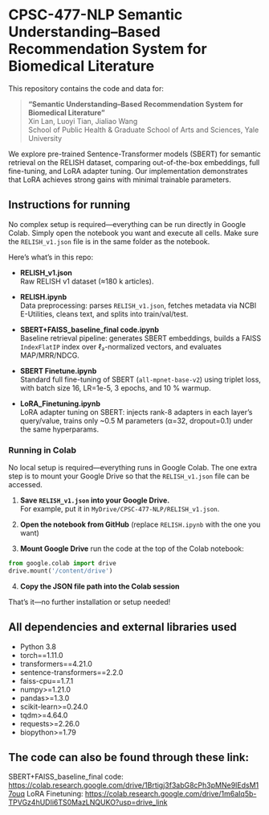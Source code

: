 # CPSC-477-NLP Semantic Understanding–Based Recommendation System for Biomedical Literature

This repository contains the code and data for:

> **“Semantic Understanding–Based Recommendation System for Biomedical Literature”**  
> Xin Lan, Luoyi Tian, Jialiao Wang  
> School of Public Health & Graduate School of Arts and Sciences, Yale University

We explore pre-trained Sentence-Transformer models (SBERT) for semantic retrieval on the RELISH dataset, comparing out-of-the-box embeddings, full fine-tuning, and LoRA adapter tuning. Our implementation demonstrates that LoRA achieves strong gains with minimal trainable parameters.

## Instructions for running

No complex setup is required—everything can be run directly in Google Colab. Simply open the notebook you want and execute all cells. Make sure the `RELISH_v1.json` file is in the same folder as the notebook.

Here’s what’s in this repo:

- **RELISH_v1.json**  
  Raw RELISH v1 dataset (≈180 k articles).  

- **RELISH.ipynb**  
  Data preprocessing: parses `RELISH_v1.json`, fetches metadata via NCBI E-Utilities, cleans text, and splits into train/val/test.  

- **SBERT+FAISS_baseline_final code.ipynb**  
  Baseline retrieval pipeline: generates SBERT embeddings, builds a FAISS `IndexFlatIP` index over ℓ₂-normalized vectors, and evaluates MAP/MRR/NDCG.  

- **SBERT Finetune.ipynb**  
  Standard full fine-tuning of SBERT (`all-mpnet-base-v2`) using triplet loss, with batch size 16, LR=1e-5, 3 epochs, and 10 % warmup.  

- **LoRA_Finetuning.ipynb**  
  LoRA adapter tuning on SBERT: injects rank-8 adapters in each layer’s query/value, trains only ~0.5 M parameters (α=32, dropout=0.1) under the same hyperparams.

### Running in Colab

No local setup is required—everything runs in Google Colab. The one extra step is to mount your Google Drive so that the `RELISH_v1.json` file can be accessed.

1. **Save `RELISH_v1.json` into your Google Drive.**  
   For example, put it in `MyDrive/CPSC-477-NLP/RELISH_v1.json`.

2. **Open the notebook from GitHub** (replace `RELISH.ipynb` with the one you want)

3. **Mount Google Drive** run the code at the top of the Colab notebook:
```python
from google.colab import drive
drive.mount('/content/drive')
```
4. **Copy the JSON file path into the Colab session**

That’s it—no further installation or setup needed!  


## All dependencies and external libraries used

- Python 3.8  
- torch==1.11.0  
- transformers==4.21.0  
- sentence-transformers==2.2.0  
- faiss-cpu==1.7.1  
- numpy>=1.21.0  
- pandas>=1.3.0  
- scikit-learn>=0.24.0  
- tqdm>=4.64.0  
- requests>=2.26.0  
- biopython>=1.79

## The code can also be found through these link:
SBERT+FAISS_baseline_final code: https://colab.research.google.com/drive/1Brtigj3f3abG8cPh3pMNe9IEdsM17ouq
LoRA Finetuning: https://colab.research.google.com/drive/1m6aIq5b-TPVGz4hUDIi6TS0MazLNQUKO?usp=drive_link
